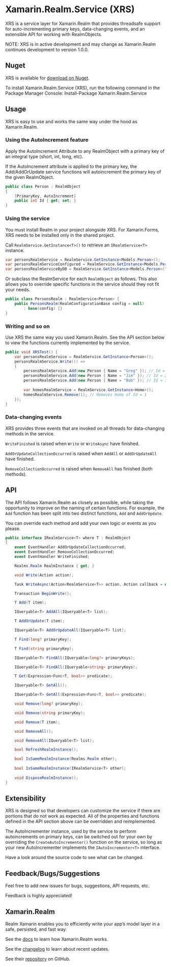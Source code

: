 ﻿# Xamarin.Realm.Service (XRS)
XRS is a service layer for Xamarin.Realm that provides threadsafe support for auto-incrementing primary keys, data-changing events, and an extensible API for working with RealmObjects.

NOTE: XRS is in active development and may change as Xamarin.Realm continues development to version 1.0.0.

## Nuget
XRS is available for [download on Nuget](https://www.nuget.org/packages/Xamarin.Realm.Service/).

To install Xamarin.Realm.Service (XRS), run the following command in the Package Manager Console:
		Install-Package Xamarin.Realm.Service

## Usage
XRS is easy to use and works the same way under the hood as Xamarin.Realm.

### Using the AutoIncrement feature
Apply the AutoIncrement Attribute to any RealmObject with a primary key of an integral type (short, int, long, etc).

If the AutoIncrement attribute is applied to the primary key, the Add/AddOrUpdate service functions will autoincrement the primary key of the given RealmObject.
```csharp
public class Person : RealmObject
{
	[PrimaryKey, AutoIncrement]
	public int Id { get; set; }
}
```

### Using the service
You must install Realm in your project alongside XRS. For Xamarin.Forms, XRS needs to be installed only in the shared project.

Call `RealmService.GetInstance<T>()` to retrieve an `IRealmService<T>` instance.
```csharp
var personsRealmService = RealmService.GetInstance<Models.Person>();
var personsRealmServiceConfigured = RealmService.GetInstance<Models.Person>(realmConfiguration);
var personsRealmServiceByDB = RealmService.GetInstance<Models.Person>("path/to/database");
```

Or subclass the RealmService for each ```RealmObject``` as follows. This also allows you to override specific functions in the service should they not fit your needs.
```csharp
public class PersonsRealm : RealmService<Person> {
	public PersonsRealm(RealmConfigurationBase config = null) 
		: base(config) {}
}
```

### Writing and so on
Use XRS the same way you used Xamarin.Realm. See the API section below to view the functions currently implemented by the service.
```csharp
public void XRSTest() {
	var personsRealmService = RealmService.GetInstance<Person>();
	personsRealmService.Write(() =>
	{
		personsRealmService.Add(new Person { Name = "Greg" }); // Id = 1
		personsRealmService.Add(new Person { Name = "Jim" }); // Id = 2
		personsRealmService.Add(new Person { Name = "Bob" }); // Id = 3
		
		var homesRealmService = RealmService.GetInstance<Home>();
		homesRealmService.Remove(1); // Removes Home of Id = 1
	});
}
```

### Data-changing events
XRS provides three events that are invoked on all threads for data-changing methods in the service.

```WriteFinished``` is raised when ```Write``` or ```WriteAsync``` have finished.

```AddOrUpdateCollectionOccurred``` is raised when ```AddAll``` or ```AddOrUpdateAll``` have finished.

```RemoveCollectionOccurred``` is raised when ```RemoveAll``` has finished (both methods).



## API
The API follows Xamarin.Realm as closely as possible, while taking the opportunity to improve on the naming of certain functions.
For example, the `Add` function has been split into two distinct functions, `Add` and `AddOrUpdate`.

You can override each method and add your own logic or events as you please.

```csharp
public interface IRealmService<T> where T : RealmObject
{
	event EventHandler AddOrUpdateCollectionOccurred;
	event EventHandler RemoveCollectionOccurred;
	event EventHandler WriteFinished;

	Realms.Realm RealmInstance { get; }

	void Write(Action action);

	Task WriteAsync(Action<RealmService<T>> action, Action callback = null);

	Transaction BeginWrite();

	T Add(T item);

	IQueryable<T> AddAll(IQueryable<T> list);

	T AddOrUpdate(T item);

	IQueryable<T> AddOrUpdateAll(IQueryable<T> list);

	T Find(long? primaryKey);

	T Find(string primaryKey);

	IQueryable<T> FindAll(IQueryable<long?> primaryKeys);

	IQueryable<T> FindAll(IQueryable<string> primaryKeys);

	T Get(Expression<Func<T, bool>> predicate);

	IQueryable<T> GetAll();

	IQueryable<T> GetAll(Expression<Func<T, bool>> predicate);

	void Remove(long? primaryKey);

	void Remove(string primaryKey);

	void Remove(T item);

	void RemoveAll();

	void RemoveAll(IQueryable<T> list);

	bool RefreshRealmInstance();

	bool IsSameRealmInstance(Realms.Realm other);
	
	bool IsSameRealmInstance(IRealmService<T> other);
	
	void DisposeRealmInstance();
}
```

## Extensibility
XRS is designed so that developers can customize the service if there are portions that do not work as expected.
All of the properties and functions defined in the API section above can be overridden and reimplemented.

The AutoIncrementer instance, used by the service to perform autoincrements on primary keys, can be switched out
for your own by overriding the `CreateAutoIncrementer()` function on the service, so long as your new AutoIncrementer implements the `IAutoIncrementer<T>` interface.

Have a look around the source code to see what can be changed.

## Feedback/Bugs/Suggestions
Feel free to add new issues for bugs, suggestions, API requests, etc. 

Feedback is highly appreciated!

## Xamarin.Realm
Realm Xamarin enables you to efficiently write your app’s model layer in a safe, persisted, and fast way.

See the [docs](https://realm.io/docs/xamarin/latest/) to learn how Xamarin.Realm works.

See the [changelog](https://github.com/realm/realm-dotnet/blob/master/CHANGELOG.md) to learn about recent updates.

See their [repository](https://github.com/realm/realm-dotnet) on GitHub.
